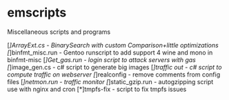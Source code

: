 emscripts
=========

Miscellaneous scripts and programs

[*]ArrayExt.cs - BinarySearch with custom Comparison+little optimizations
[*]binfmt_misc.run - Gentoo runscript to add support 4 wine and mono in binfmt-misc
[*]Get_gas.run - login script to attack servers with gas
[*]image_gen.cs - c# script to generate big images
[*]traffic out - c# script to compute traffic on webserver
[*]realconfig - remove comments from config files
[*]netmon.run - traffic monitor
[*]static_gzip.run - autogzipping script
use with nginx and cron
[*]tmpfs-fix - script to fix tmpfs issues